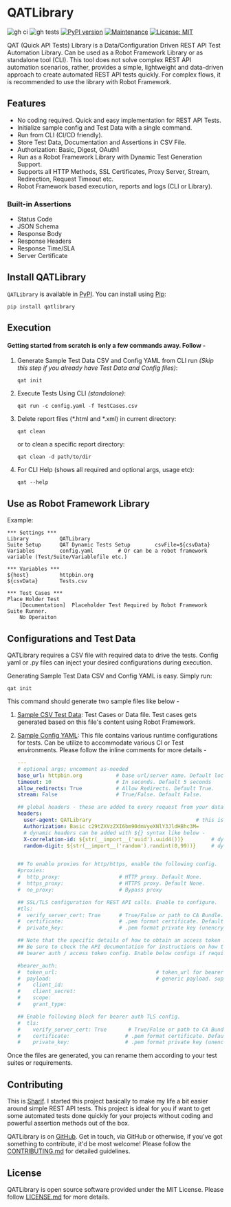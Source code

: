 # QATLibrary 
![gh ci](https://github.com/sharif314/QATLibrary/workflows/QATLibrary%20CI/badge.svg)
![gh tests](https://github.com/sharif314/QATLibrary/workflows/Test/badge.svg)
[![PyPI version](https://badge.fury.io/py/QATLibrary.svg)](https://badge.fury.io/py/QATLibrary)
[![Maintenance](https://img.shields.io/badge/Maintained%3F-Yes-blue.svg)](https://GitHub.com/Naereen/StrapDown.js/graphs/commit-activity)
[![License: MIT](https://img.shields.io/badge/License-MIT-blue.svg)](https://opensource.org/licenses/MIT)


QAT (Quick API Tests) Library is a Data/Configuration Driven REST API Test Automation Library. 
Can be used as a Robot Framework Library or as standalone tool (CLI). This tool does not solve complex 
REST API automation scenarios, rather, provides a simple, lightweight and data-driven approach to create 
automated REST API tests quickly. For complex flows, it is recommended to use the library with Robot 
Framework. 

## Features
* No coding required. Quick and easy implementation for REST API Tests. 
* Initialize sample config and Test Data with a single command. 
* Run from CLI (CI/CD friendly).
* Store Test Data, Documentation and Assertions in CSV File. 
* Authorization: Basic, Digest, OAuth1
* Run as a Robot Framework Library with Dynamic Test Generation Support. 
* Supports all HTTP Methods, SSL Certificates, Proxy Server, Stream, Redirection, Request Timeout etc.
* Robot Framework based execution, reports and logs (CLI or Library). 

### Built-in Assertions
* Status Code
* JSON Schema
* Response Body 
* Response Headers
* Response Time/SLA
* Server Certificate

## Install QATLibrary
``QATLibrary`` is available in [PyPI](https://pypi.org/project/QATLibrary/). You can install using [Pip](https://pip.pypa.io/en/stable/):
```shell 
pip install qatlibrary
```

## Execution 
#### Getting started from scratch is only a few commands away. Follow - 
1. Generate Sample Test Data CSV and Config YAML from CLI run _(Skip this step if you already have Test Data and Config files)_:
    ```shell 
    qat init
    ```
2. Execute Tests Using CLI _(standalone)_:
    ```shell
    qat run -c config.yaml -f TestCases.csv
    ```
3. Delete report files (*.html and *.xml) in current directory:
    ```shell
    qat clean
    ```
    or to clean a specific report directory:
    ```shell
    qat clean -d path/to/dir
    ```

4. For CLI Help (shows all required and optional args, usage etc):
    ```shell
    qat --help
    ```

## Use as Robot Framework Library
Example:

```robot
*** Settings ***
Library          QATLibrary
Suite Setup      QAT Dynamic Tests Setup        csvFile=${csvData}
Variables        config.yaml        # Or can be a robot framework variable (Test/Suite/Variablefile etc.)

*** Variables ***
${host}          httpbin.org
${csvData}       Tests.csv

*** Test Cases ***
Place Holder Test
    [Documentation]  Placeholder Test Required by Robot Framework Suite Runner.  
    No Operaiton 

```

## Configurations and Test Data
QATLibrary requires a CSV file with required data to drive the tests. Config yaml or .py files can inject your desired
configurations during execution. 

Generating Sample Test Data CSV and Config YAML is easy. Simply run:

```shell 
qat init
```

This command should generate two sample files like below - 
1. [Sample CSV Test Data](https://github.com/sharif314/QATLibrary/blob/main/sample/TestCases.csv): Test Cases or Data file. 
Test cases gets generated based on this file's content using Robot Framework. 

2. [Sample Config YAML](https://github.com/sharif314/QATLibrary/blob/main/sample/config.yaml): This file contains various runtime configurations 
for tests. Can be utilize to accommodate various CI or Test environments. Please follow the inline comments for more details -  
    ```yaml
    ---
    # optional args; uncomment as-needed
    base_url: httpbin.org           # base url/server name. Default localhost
    timeout: 10                     # In seconds. Default 5 seconds
    allow_redirects: True           # Allow Redirects. Default True.
    stream: False                   # True/False. Default False.
    
    ## global headers - these are added to every request from your data csv. All headers should be strings.
    headers:
      user-agent: QATLibrary                                  # this is a static header
      Authorization: Basic c29tZXVzZXI6bm90dmVyeXNlY3JldHBhc3M=
      # dynamic headers can be added with ${} syntax like below -
      X-correlation-id: ${str(__import__('uuid').uuid4())}         # dynamic headers use python's eval func.
      random-digit: ${str(__import__('random').randint(0,99))}     # dynamic headers use python's eval func.
    
    
    ## To enable proxies for http/https, enable the following config.
    #proxies:
    #  http_proxy:                   # HTTP proxy. Default None.
    #  https_proxy:                  # HTTPS proxy. Default None.
    #  no_proxy:                     # Bypass proxy
    
    ## SSL/TLS configuration for REST API calls. Enable to configure.
    #tls:
    #  verify_server_cert: True      # True/False or path to CA Bundle. Default False.
    #  certificate:                  # .pem format certificate. Default None
    #  private_key:                  # .pem format private key (unencrypted). Default None.
    
    ## Note that the specific details of how to obtain an access token may vary depending on the authentication scheme and API provider.
    ## Be sure to check the API documentation for instructions on how to obtain an access token for your use case.
    ## bearer auth / access token config. Enable below configs if required.
    
    #bearer_auth:
    #  token_url:                                # token_url for bearer auth
    #  payload:                                  # generic payload. supports all direct key/value. below are the common ones.
    #    client_id:
    #    client_secret:
    #    scope:
    #    grant_type:
    
    ## Enable following block for bearer auth TLS config.
    #  tls:
    #    verify_server_cert: True       # True/False or path to CA Bundle. Default False.
    #    certificate:                  # .pem format certificate. Default None
    #    private_key:                  # .pem format private key (unencrypted). Default None
   ```

Once the files are generated, you can rename them according to your test suites or requirements.  

## Contributing
This is [Sharif](https://www.linkedin.com/in/sharif-rahman/). I started this project basically to make my life 
a bit easier around simple REST API tests. This project is ideal for you if want to get some automated tests done 
quickly for your projects without coding and powerful assertion methods out of the box. 

QATLibrary is on [GitHub](https://github.com/toil-free/QATLibrary.git). 
Get in touch, via GitHub or otherwise, if you've got something to contribute, it'd be most welcome! 
Please follow the [CONTRIBUTING.md]( https://github.com/toil-free/QATLibrary/blob/main/CONTRIBUTING.md) for detailed guidelines.

## License 
QATLibrary is open source software provided under the MIT License. Please follow [LICENSE.md]( https://github.com/toil-free/QATLibrary/blob/main/LICENSE.md) for more details. 
